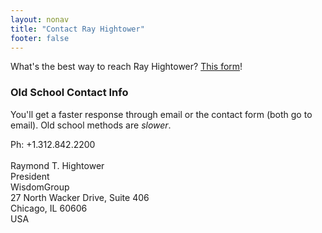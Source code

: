 ```yaml
---
layout: nonav
title: "Contact Ray Hightower"
footer: false
---
```


<div id="wufoo-r7w8p9">
What's the best way to reach Ray Hightower? <a href="http://wisdomgroup.wufoo.com/forms/r7w8p9">This form</a>!
</div>
<script type="text/javascript">var r7w8p9;(function(d, t) {
var s = d.createElement(t), options = {
'userName':'wisdomgroup', 
'formHash':'r7w8p9', 
'autoResize':true,
'height':'697',
'async':true,
'header':'show', 
'ssl':true};
s.src = ('https:' == d.location.protocol ? 'https://' : 'http://') + 'wufoo.com/scripts/embed/form.js';
s.onload = s.onreadystatechange = function() {
var rs = this.readyState; if (rs) if (rs != 'complete') if (rs != 'loaded') return;
try { r7w8p9 = new WufooForm();r7w8p9.initialize(options);r7w8p9.display(); } catch (e) {}};
var scr = d.getElementsByTagName(t)[0], par = scr.parentNode; par.insertBefore(s, scr);
})(document, 'script');</script>


### Old School Contact Info

You'll get a faster response through email or the contact form (both go to email). Old school methods are _slower_.

Ph: +1.312.842.2200<br/>
&nbsp;<br/>
Raymond T. Hightower<br/>
President<br/>
WisdomGroup<br/>
27 North Wacker Drive, Suite 406<br/>
Chicago, IL 60606<br/>
USA<br/>


